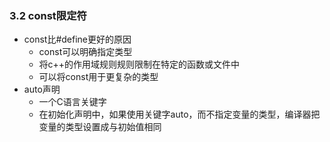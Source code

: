 ### 3.2 const限定符

* const比#define更好的原因
    * const可以明确指定类型
    * 将c++的作用域规则规则限制在特定的函数或文件中
    * 可以将const用于更复杂的类型
* auto声明
    * 一个C语言关键字
    * 在初始化声明中，如果使用关键字auto，而不指定变量的类型，编译器把变量的类型设置成与初始值相同